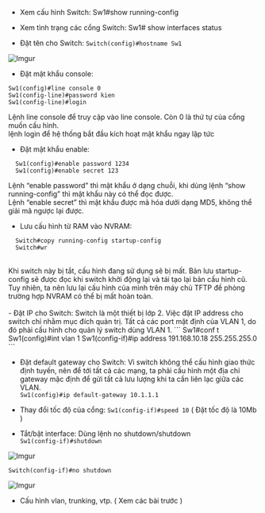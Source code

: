 - Xem cấu hình Switch: Sw1#show running-config 

- Xem tình trạng các cổng Switch: Sw1# show interfaces status 

-  Đặt tên cho Switch: ```Switch(config)#hostname Sw1```

![Imgur](https://i.imgur.com/jxHZyHc.png)

- Đặt mật khẩu console:
```
Sw1(config)#line console 0
Sw1(config-line)#password kien
Sw1(config-line)#login
```

Lệnh line console để truy cập vào line console. Còn 0 là thứ tự của cổng muốn cấu hình.  <br/>
lệnh login để hệ thống bắt đầu kích hoạt mật khẩu ngay lập tức


- Đặt mật khẩu enable:
```
  Sw1(config)#enable password 1234
  Sw1(config)#enable secret 123
```
Lệnh “enable password” thì mật khẩu ở dạng chuỗi, khi dùng lệnh “show running-config” thì mật khẩu này có thể đọc được.    <br/>
Lệnh “enable secret” thì mật khẩu được mã hóa dưới dạng MD5, không thể giải mã ngược lại được.

- Lưu cấu hình từ RAM vào NVRAM:
```
  Switch#copy running-config startup-config
  Switch#wr
```
<br/>
Khi switch này bị tắt, cấu hình đang sử dụng sẽ bị mất. Bản lưu startup-config sẽ được đọc khi switch khởi động lại và tái tạo lại bản cấu hình cũ. Tuy nhiên, ta nên lưu lại cấu hình của mình trên máy chủ TFTP đề phòng trường hợp NVRAM có thể bị mất hoàn toàn.  <br/>

 <br/>
- Đặt IP cho Switch: Switch là một thiết bị lớp 2. Việc đặt IP address cho switch chỉ nhằm mục đích quản trị. Tất cả các port mặt định của VLAN 1, do đó phải cấu hình cho quản lý switch dùng VLAN 1.
```
  Sw1#conf t
  Sw1(config)#int vlan 1
  Sw1(config-if)#ip address 191.168.10.18 255.255.255.0
```

- Đặt default gateway cho Switch: Vì switch không thể cấu hình giao thức định tuyến, nên để tới tất cả các mạng, ta phải cấu hình một địa chỉ gateway mặc định để gửi tất cả lưu lượng khi ta cần liên lạc giữa các VLAN.   <br/>
	```Sw1(config)#ip default-gateway 10.1.1.1```

- Thay đổi tốc độ của cổng:  ```Sw1(config-if)#speed 10``` ( Đặt tốc độ là 10Mb )

- Tắt/bật interface: Dùng lệnh no shutdown/shutdown     <br/>
	```Sw1(config-if)#shutdown```

![Imgur](https://i.imgur.com/lQcpvVW.png)

  ```Switch(config-if)#no shutdown```

![Imgur](https://i.imgur.com/avuAVbx.png)

- Cấu hình vlan, trunking, vtp. ( Xem các bài trước )
